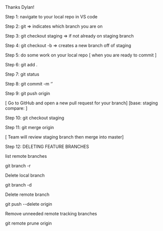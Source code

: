 Thanks Dylan!

Step 1: navigate to your local repo in VS code

Step 2:  git <branch>    => <branch> indicates which branch you are on

Step 3: git checkout staging    => if not already on staging branch

Step 4: git checkout -b <branch name>   => creates a new branch off of staging

Step 5: do some work on your local repo
[ when you are ready to commit  ]

Step 6: git add . 

Step 7: git status     

Step 8:  git commit -m ‘<message>’

Step 9: git push origin <branch name>

[ Go to GitHub and open a new pull request for your branch]
[base: staging  compare: <branch name> ]

Step 10: git checkout staging

Step 11: git merge origin <branch name>

[ Team will review staging branch then merge into master]

Step 12: DELETING FEATURE BRANCHES

list remote branches

  git branch -r

Delete local branch

  git branch -d <branch name>

Delete remote branch

  git push --delete origin <branch name>

Remove unneeded remote tracking branches 

  git remote prune origin <branch name>






